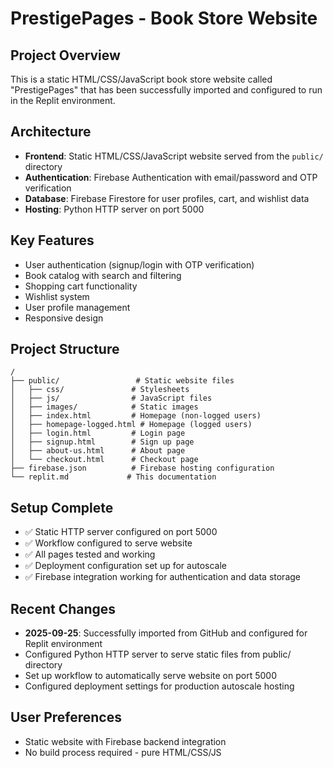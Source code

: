# PrestigePages - Book Store Website

## Project Overview
This is a static HTML/CSS/JavaScript book store website called "PrestigePages" that has been successfully imported and configured to run in the Replit environment.

## Architecture
- **Frontend**: Static HTML/CSS/JavaScript website served from the `public/` directory
- **Authentication**: Firebase Authentication with email/password and OTP verification
- **Database**: Firebase Firestore for user profiles, cart, and wishlist data
- **Hosting**: Python HTTP server on port 5000

## Key Features
- User authentication (signup/login with OTP verification)
- Book catalog with search and filtering
- Shopping cart functionality
- Wishlist system
- User profile management
- Responsive design

## Project Structure
```
/
├── public/                 # Static website files
│   ├── css/               # Stylesheets
│   ├── js/                # JavaScript files
│   ├── images/            # Static images
│   ├── index.html         # Homepage (non-logged users)
│   ├── homepage-logged.html # Homepage (logged users)
│   ├── login.html         # Login page
│   ├── signup.html        # Sign up page
│   ├── about-us.html      # About page
│   └── checkout.html      # Checkout page
├── firebase.json          # Firebase hosting configuration
└── replit.md             # This documentation
```

## Setup Complete
- ✅ Static HTTP server configured on port 5000
- ✅ Workflow configured to serve website
- ✅ All pages tested and working
- ✅ Deployment configuration set up for autoscale
- ✅ Firebase integration working for authentication and data storage

## Recent Changes
- **2025-09-25**: Successfully imported from GitHub and configured for Replit environment
- Configured Python HTTP server to serve static files from public/ directory
- Set up workflow to automatically serve website on port 5000
- Configured deployment settings for production autoscale hosting

## User Preferences
- Static website with Firebase backend integration
- No build process required - pure HTML/CSS/JS